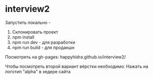 # interview2

Запустить локально -<br>
 1) Склонировать проект<br>
 2) npm install<br>
 3) npm run dev - для разработки<br>
 4) npm run build - для продакшн

Посмотреть на gh-pages:
happyhidra.github.io/interview2/

Чтобы посмотреть второй вариант вёрстки необходимо:
Нажать на логотип "alpha" в хедере сайта

